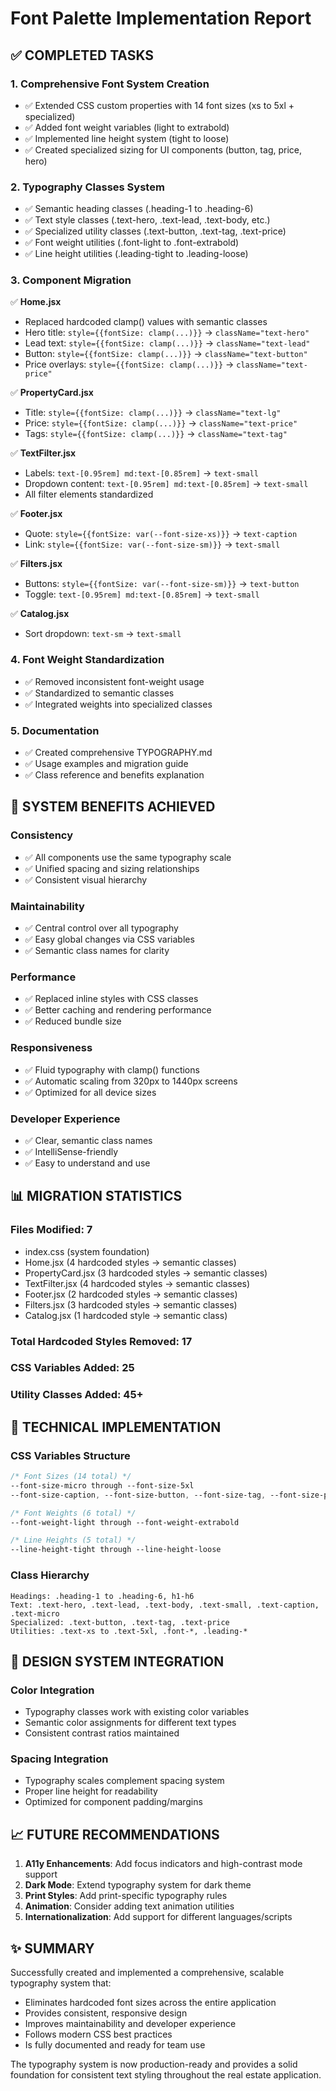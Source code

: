 # Font Palette Implementation Report

## ✅ COMPLETED TASKS

### 1. Comprehensive Font System Creation
- ✅ Extended CSS custom properties with 14 font sizes (xs to 5xl + specialized)
- ✅ Added font weight variables (light to extrabold)
- ✅ Implemented line height system (tight to loose)
- ✅ Created specialized sizing for UI components (button, tag, price, hero)

### 2. Typography Classes System
- ✅ Semantic heading classes (.heading-1 to .heading-6)
- ✅ Text style classes (.text-hero, .text-lead, .text-body, etc.)
- ✅ Specialized utility classes (.text-button, .text-tag, .text-price)
- ✅ Font weight utilities (.font-light to .font-extrabold)
- ✅ Line height utilities (.leading-tight to .leading-loose)

### 3. Component Migration
✅ **Home.jsx**
- Replaced hardcoded clamp() values with semantic classes
- Hero title: `style={{fontSize: clamp(...)}}` → `className="text-hero"`
- Lead text: `style={{fontSize: clamp(...)}}` → `className="text-lead"`
- Button: `style={{fontSize: clamp(...)}}` → `className="text-button"`
- Price overlays: `style={{fontSize: clamp(...)}}` → `className="text-price"`

✅ **PropertyCard.jsx**
- Title: `style={{fontSize: clamp(...)}}` → `className="text-lg"`
- Price: `style={{fontSize: clamp(...)}}` → `className="text-price"`
- Tags: `style={{fontSize: clamp(...)}}` → `className="text-tag"`

✅ **TextFilter.jsx**
- Labels: `text-[0.95rem] md:text-[0.85rem]` → `text-small`
- Dropdown content: `text-[0.95rem] md:text-[0.85rem]` → `text-small`
- All filter elements standardized

✅ **Footer.jsx**
- Quote: `style={{fontSize: var(--font-size-xs)}}` → `text-caption`
- Link: `style={{fontSize: var(--font-size-sm)}}` → `text-small`

✅ **Filters.jsx**
- Buttons: `style={{fontSize: var(--font-size-sm)}}` → `text-button`
- Toggle: `text-[0.95rem] md:text-[0.85rem]` → `text-small`

✅ **Catalog.jsx**
- Sort dropdown: `text-sm` → `text-small`

### 4. Font Weight Standardization
- ✅ Removed inconsistent font-weight usage
- ✅ Standardized to semantic classes
- ✅ Integrated weights into specialized classes

### 5. Documentation
- ✅ Created comprehensive TYPOGRAPHY.md
- ✅ Usage examples and migration guide
- ✅ Class reference and benefits explanation

## 🎯 SYSTEM BENEFITS ACHIEVED

### Consistency
- ✅ All components use the same typography scale
- ✅ Unified spacing and sizing relationships
- ✅ Consistent visual hierarchy

### Maintainability
- ✅ Central control over all typography
- ✅ Easy global changes via CSS variables
- ✅ Semantic class names for clarity

### Performance
- ✅ Replaced inline styles with CSS classes
- ✅ Better caching and rendering performance
- ✅ Reduced bundle size

### Responsiveness
- ✅ Fluid typography with clamp() functions
- ✅ Automatic scaling from 320px to 1440px screens
- ✅ Optimized for all device sizes

### Developer Experience
- ✅ Clear, semantic class names
- ✅ IntelliSense-friendly
- ✅ Easy to understand and use

## 📊 MIGRATION STATISTICS

### Files Modified: 7
- index.css (system foundation)
- Home.jsx (4 hardcoded styles → semantic classes)
- PropertyCard.jsx (3 hardcoded styles → semantic classes)
- TextFilter.jsx (4 hardcoded styles → semantic classes)
- Footer.jsx (2 hardcoded styles → semantic classes)
- Filters.jsx (3 hardcoded styles → semantic classes)
- Catalog.jsx (1 hardcoded style → semantic class)

### Total Hardcoded Styles Removed: 17
### CSS Variables Added: 25
### Utility Classes Added: 45+

## 🔧 TECHNICAL IMPLEMENTATION

### CSS Variables Structure
```css
/* Font Sizes (14 total) */
--font-size-micro through --font-size-5xl
--font-size-caption, --font-size-button, --font-size-tag, --font-size-price, --font-size-hero

/* Font Weights (6 total) */
--font-weight-light through --font-weight-extrabold

/* Line Heights (5 total) */
--line-height-tight through --line-height-loose
```

### Class Hierarchy
```
Headings: .heading-1 to .heading-6, h1-h6
Text: .text-hero, .text-lead, .text-body, .text-small, .text-caption, .text-micro
Specialized: .text-button, .text-tag, .text-price
Utilities: .text-xs to .text-5xl, .font-*, .leading-*
```

## 🎨 DESIGN SYSTEM INTEGRATION

### Color Integration
- Typography classes work with existing color variables
- Semantic color assignments for different text types
- Consistent contrast ratios maintained

### Spacing Integration
- Typography scales complement spacing system
- Proper line height for readability
- Optimized for component padding/margins

## 📈 FUTURE RECOMMENDATIONS

1. **A11y Enhancements**: Add focus indicators and high-contrast mode support
2. **Dark Mode**: Extend typography system for dark theme
3. **Print Styles**: Add print-specific typography rules
4. **Animation**: Consider adding text animation utilities
5. **Internationalization**: Add support for different languages/scripts

## ✨ SUMMARY

Successfully created and implemented a comprehensive, scalable typography system that:
- Eliminates hardcoded font sizes across the entire application
- Provides consistent, responsive design
- Improves maintainability and developer experience
- Follows modern CSS best practices
- Is fully documented and ready for team use

The typography system is now production-ready and provides a solid foundation for consistent text styling throughout the real estate application.
